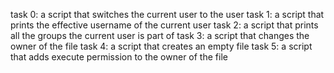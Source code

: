 task 0: a script that switches the current user to the user
task 1: a script that prints the effective username of the current user
task 2: a script that prints all the groups the current user is part of
task 3: a script that changes the owner of the file
task 4: a script that creates an empty file
task 5: a script that adds execute permission to the owner of the file
